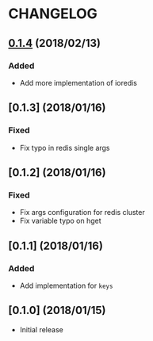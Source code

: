 # CHANGELOG

## [0.1.4] (2018/02/13)
### Added
* Add more implementation of ioredis

## [0.1.3] (2018/01/16)
### Fixed
* Fix typo in redis single args

## [0.1.2] (2018/01/16)
### Fixed
* Fix args configuration for redis cluster
* Fix variable typo on hget

## [0.1.1] (2018/01/16)
### Added
* Add implementation for `keys`

## [0.1.0] (2018/01/15)
* Initial release

[0.1.4]: https://github.com/kata-ai/merapi-plugin-redis/compare/v0.1.3...v0.1.4
